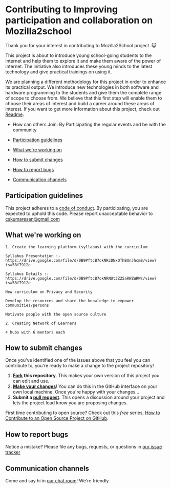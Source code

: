 # Contributing to Improving participation and collaboration on Mozilla2school

Thank you for your interest in contributing to Mozilla2School project .😺

This project is about to introduce young school-going students to the internet and help them to explore it and make them aware of the power of internet. The initiative also introduces these young minds to the latest technology and give practical trainings on using it.

We are planning a different methodology for this project in order to enhance its practical output. We introduce new technologies in both software and hardware programming to the students and give them the complete range of scope to choose from. We believe that this first step will enable them to choose their areas of interest and build a career around these areas of interest. If you want to get more information about this project, check out [Readme](README.md).

* How can others Join: 
By Participating the regular events and be with the community


* [Participation guidelines](#participation-guidelines)
* [What we're working on](#what-were-working-on)
* [How to submit changes](#how-to-submit-changes)
* [How to report bugs](#how-to-report-bugs)
* [Communication channels](#communication-channels)

## Participation guidelines

This project adheres to a [code of conduct](CODE_OF_CONDUCT.md). By participating, you are expected to uphold this code. Please report unacceptable behavior to cskumaresan@gmail.com


## What we're working on

    1. Create the learning platform (syllabus) with the curriculum  

    Syllabus Presentation :- https://drive.google.com/file/d/0B9PftcB7okNRcDNxQThBUnJhcm8/view?ts=58f7912e

    Syllabus Details :- https://drive.google.com/file/d/0B9PftcB7okNRNUt3Z25aRWZWRWs/view?ts=58f7912e

    New curriculum on Privacy and Security

    Develop the resources and share the knowledge to empower communities/persons

    Motivate people with the open source culture

    2. Creating Network of Learners

    4 hubs with 6 mentors each


## How to submit changes

Once you've identified one of the issues above that you feel you can contribute to, you're ready to make a change to the project repository!

1. **[Fork](https://help.github.com/articles/fork-a-repo/) this repository**. This makes your own version of this project you can edit and use.
2. **[Make your changes](https://guides.github.com/activities/forking/#making-changes)**! You can do this in the GitHub interface on your own local machine. Once you're happy with your changes...
3. **Submit a [pull request](https://help.github.com/articles/proposing-changes-to-a-project-with-pull-requests/)**. This opens a discussion around your project and lets the project lead know you are proposing changes.

First time contributing to open source? Check out this *free* series, [How to Contribute to an Open Source Project on GitHub](https://egghead.io/series/how-to-contribute-to-an-open-source-project-on-github).

## How to report bugs

Notice a mistake? Please file any bugs, requests, or questions in [our issue tracker](https://github.com/cskumaresan/m2s/issues)


## Communication channels

Come and say hi in [our chat room](https://gitter.im/Mozilla2School/Lobby)! We're friendly.
